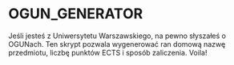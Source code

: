 # OGUN_GENERATOR
Jeśli jesteś z Uniwersytetu Warszawskiego, na pewno słyszałeś o OGUNach. Ten skrypt pozwala wygenerować ran domową nazwę przedmiotu, liczbę punktów ECTS i sposób zaliczenia. Voila!
